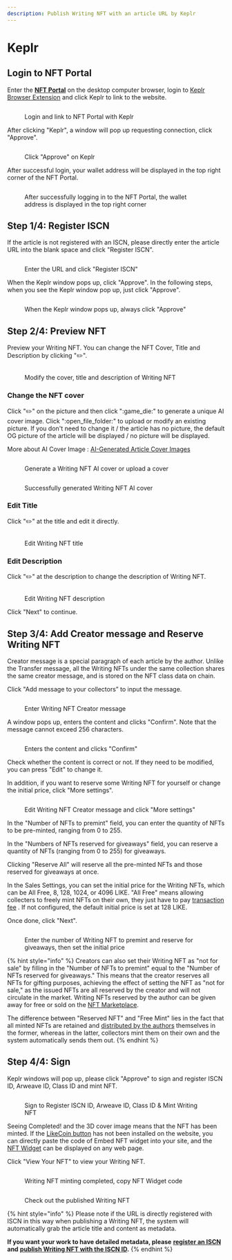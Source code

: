 ```yaml
---
description: Publish Writing NFT with an article URL by Keplr
---
```


# Keplr

## Login to NFT Portal&#x20;

Enter the [**NFT Portal**](https://app.like.co/nft/url) on the desktop computer browser, login to [Keplr Browser Extension](../../wallet/keplr/) and click Keplr to link to the website.

<figure><img src="../../../.gitbook/assets/NFT Portal Keplr (1).png" alt=""><figcaption><p>Login and link to NFT Portal with Keplr</p></figcaption></figure>

After clicking "Keplr", a window will pop up requesting connection, click "Approve".

<figure><img src="../../../.gitbook/assets/NFT Portal Keplr.png" alt=""><figcaption><p>Click "Approve" on Keplr</p></figcaption></figure>

After successful login, your wallet address will be displayed in the top right corner of the NFT Portal.

<figure><img src="../../../.gitbook/assets/NFT Portal 1e.png" alt=""><figcaption><p>After successfully logging in to the NFT Portal, the wallet address is displayed in the top right corner</p></figcaption></figure>

## Step 1/4: Register ISCN

If the article is not registered with an ISCN, please directly enter the article URL into the blank space and click "Register ISCN".

<figure><img src="../../../.gitbook/assets/NFT Portal 2.png" alt=""><figcaption><p>Enter the URL and click "Register ISCN"</p></figcaption></figure>

When the Keplr window pops up, click "Approve". In the following steps, when you see the Keplr window pop up, just click "Approve".

<figure><img src="../../../.gitbook/assets/NFT Portal 3 Keplr.png" alt=""><figcaption><p>When the Keplr window pops up, always click "Approve"</p></figcaption></figure>

## **Step 2/4: Preview NFT**

Preview your Writing NFT. You can change the NFT Cover, Title and Description by clicking ":pencil2:".

<figure><img src="../../../.gitbook/assets/NFT Portal 4-1-en.png" alt=""><figcaption><p>Modify the cover, title and description of Writing NFT</p></figcaption></figure>

### Change the NFT cover

Click ":pencil2:" on the picture and then click ":game\_die:" to generate a unique AI cover image. Click ":open\_file\_folder:" to upload or modify an existing picture. If you don't need to change it / the article has no picture, the default OG picture of the article will be displayed / no picture will be displayed.

More about AI Cover Image : [AI-Generated Article Cover Images](https://blog.like.co/en/ai-generated-article-cover-images/)

<figure><img src="../../../.gitbook/assets/NFT Portal 4-2-en.png" alt=""><figcaption><p>Generate a Writing NFT AI cover or upload a cover</p></figcaption></figure>

<figure><img src="../../../.gitbook/assets/NFT Portal 4-3.png" alt=""><figcaption><p>Successfully generated Writing NFT AI cover</p></figcaption></figure>

### Edit Title

Click ":pencil2:" at the title and edit it directly.

<figure><img src="../../../.gitbook/assets/NFT Portal 4-4.png" alt=""><figcaption><p>Edit Writing NFT title</p></figcaption></figure>

### Edit Description

Click ":pencil2:" at the description to change the description of Writing NFT.

<figure><img src="../../../.gitbook/assets/NFT Portal 4-5.png" alt=""><figcaption><p>Edit Writing NFT description</p></figcaption></figure>

Click "Next" to continue.

## Step 3/4: Add Creator message and Reserve Writing NFT

Creator message is a special paragraph of each article by the author. Unlike the Transfer message, all the Writing NFTs under the same collection shares the same creator message, and is stored on the NFT class data on chain.

Click "Add message to your collectors” to input the message.

<figure><img src="../../../.gitbook/assets/NFT Portal 5-1.png" alt=""><figcaption><p>Enter Writing NFT Creator message</p></figcaption></figure>

A window pops up, enters the content and clicks "Confirm". Note that the message cannot exceed 256 characters.

<figure><img src="../../../.gitbook/assets/NFT Portal 5-2.png" alt=""><figcaption><p>Enters the content and clicks "Confirm"</p></figcaption></figure>

Check whether the content is correct or not. If they need to be modified, you can press "Edit" to change it.

In addition, if you want to reserve some Writing NFT for yourself or change the initial price, click "More settings".

<figure><img src="../../../.gitbook/assets/NFT Portal 5-3.png" alt=""><figcaption><p>Edit Writing NFT Creator message and click "More settings"</p></figcaption></figure>

In the "Number of NFTs to premint" field, you can enter the quantity of NFTs to be pre-minted, ranging from 0 to 255.

In the "Numbers of NFTs reserved for giveaways" field, you can reserve a quantity of NFTs (ranging from 0 to 255) for giveaways.

Clicking "Reserve All" will reserve all the pre-minted NFTs and those reserved for giveaways at once.

In the Sales Settings, you can set the initial price for the Writing NFTs, which can be All Free, 8, 128, 1024, or 4096 LIKE. "All Free" means allowing collecters to freely mint NFTs on their own, they just have to pay [transaction fee](../../wallet/transaction-fee.md) . If not configured, the default initial price is set at 128 LIKE.

Once done, click "Next".

<figure><img src="../../../.gitbook/assets/NFT Portal 5-4.png" alt=""><figcaption><p>Enter the number of Writing NFT to premint and reserve for giveaways, then set the initial price</p></figcaption></figure>

{% hint style="info" %}
Creators can also set their Writing NFT as "not for sale" by filling in the "Number of NFTs to premint" equal to the "Number of NFTs reserved for giveaways." This means that the creator reserves all NFTs for gifting purposes, achieving the effect of setting the NFT as "not for sale," as the issued NFTs are all reserved by the creator and will not circulate in the market. Writing NFTs reserved by the author can be given away for free or sold on the [NFT Marketplace](../collect-writing-nft/nft-marketplace.md).

The difference between "Reserved NFT" and "Free Mint" lies in the fact that all minted NFTs are retained and [distributed by the authors](../transfer-writing-nft.md) themselves in the former, whereas in the latter, collectors mint them on their own and the system automatically sends them out.
{% endhint %}

## Step 4/4: Sign

Keplr windows will pop up, please click "Approve" to sign and register ISCN ID, Arweave ID, Class ID and mint NFT.

<figure><img src="../../../.gitbook/assets/NFT Portal 6-1.png" alt=""><figcaption><p>Sign to Register ISCN ID, Arweave ID, Class ID &#x26; Mint Writing NFT</p></figcaption></figure>

Seeing Completed! and the 3D cover image means that the NFT has been minted. If the [LikeCoin button](../../../user-guide/creator/) has not been installed on the website, you can directly paste the code of Embed NFT widget into your site, and the [NFT Widget](../collect-writing-nft/nft-widget.md) can be displayed on any web page.

Click "View Your NFT" to view your Writing NFT.

<figure><img src="../../../.gitbook/assets/NFT Portal 6-2.png" alt=""><figcaption><p>Writing NFT minting completed, copy NFT Widget code</p></figcaption></figure>

<figure><img src="../../../.gitbook/assets/NFT Portal 6-3-en.png" alt=""><figcaption><p>Check out the published Writing NFT</p></figcaption></figure>

{% hint style="info" %}
Please note if the URL is directly registered with ISCN in this way when publishing a Writing NFT, the system will automatically grab the article title and content as metadata.

**If you want your work to have detailed metadata, please** [**register an ISCN**](../../decentralized-publishing/app.like.co/) **and** [**publish Writing NFT with the ISCN ID**](iscn-id.md)**.**
{% endhint %}

